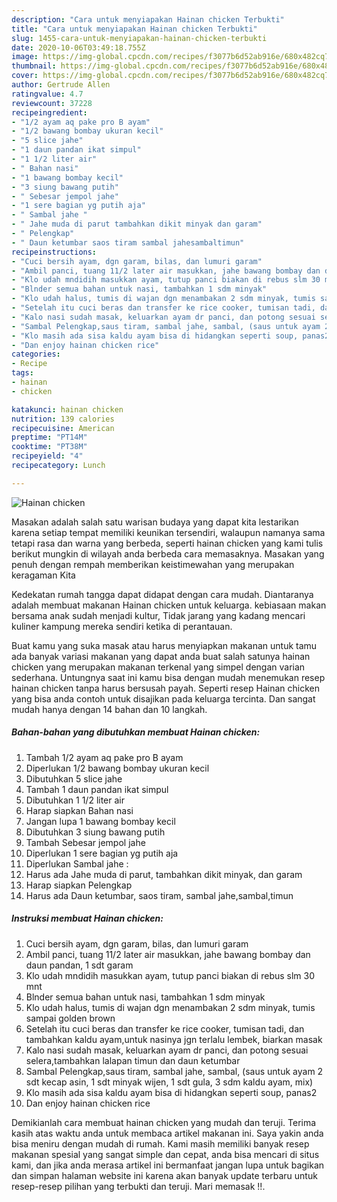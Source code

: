 ```yaml
---
description: "Cara untuk menyiapakan Hainan chicken Terbukti"
title: "Cara untuk menyiapakan Hainan chicken Terbukti"
slug: 1455-cara-untuk-menyiapakan-hainan-chicken-terbukti
date: 2020-10-06T03:49:18.755Z
image: https://img-global.cpcdn.com/recipes/f3077b6d52ab916e/680x482cq70/hainan-chicken-foto-resep-utama.jpg
thumbnail: https://img-global.cpcdn.com/recipes/f3077b6d52ab916e/680x482cq70/hainan-chicken-foto-resep-utama.jpg
cover: https://img-global.cpcdn.com/recipes/f3077b6d52ab916e/680x482cq70/hainan-chicken-foto-resep-utama.jpg
author: Gertrude Allen
ratingvalue: 4.7
reviewcount: 37228
recipeingredient:
- "1/2 ayam aq pake pro B ayam"
- "1/2 bawang bombay ukuran kecil"
- "5 slice jahe"
- "1 daun pandan ikat simpul"
- "1 1/2 liter air"
- " Bahan nasi"
- "1 bawang bombay kecil"
- "3 siung bawang putih"
- " Sebesar jempol jahe"
- "1 sere bagian yg putih aja"
- " Sambal jahe "
- " Jahe muda di parut tambahkan dikit minyak dan garam"
- " Pelengkap"
- " Daun ketumbar saos tiram sambal jahesambaltimun"
recipeinstructions:
- "Cuci bersih ayam, dgn garam, bilas, dan lumuri garam"
- "Ambil panci, tuang 11/2 later air masukkan, jahe bawang bombay dan daun pandan, 1 sdt garam"
- "Klo udah mndidih masukkan ayam, tutup panci biakan di rebus slm 30 mnt"
- "Blnder semua bahan untuk nasi, tambahkan 1 sdm minyak"
- "Klo udah halus, tumis di wajan dgn menambakan 2 sdm minyak, tumis sampai golden brown"
- "Setelah itu cuci beras dan transfer ke rice cooker, tumisan tadi, dan tambahkan kaldu ayam,untuk nasinya jgn terlalu lembek, biarkan masak"
- "Kalo nasi sudah masak, keluarkan ayam dr panci, dan potong sesuai selera,tambahkan lalapan timun dan daun ketumbar"
- "Sambal Pelengkap,saus tiram, sambal jahe, sambal, (saus untuk ayam 2 sdt kecap asin, 1 sdt minyak wijen, 1 sdt gula, 3 sdm kaldu ayam, mix)"
- "Klo masih ada sisa kaldu ayam bisa di hidangkan seperti soup, panas2"
- "Dan enjoy hainan chicken rice"
categories:
- Recipe
tags:
- hainan
- chicken

katakunci: hainan chicken 
nutrition: 139 calories
recipecuisine: American
preptime: "PT14M"
cooktime: "PT38M"
recipeyield: "4"
recipecategory: Lunch

---
```



![Hainan chicken](https://img-global.cpcdn.com/recipes/f3077b6d52ab916e/680x482cq70/hainan-chicken-foto-resep-utama.jpg)

Masakan adalah salah satu warisan budaya yang dapat kita lestarikan karena setiap tempat memiliki keunikan tersendiri, walaupun namanya sama tetapi rasa dan warna yang berbeda, seperti hainan chicken yang kami tulis berikut mungkin di wilayah anda berbeda cara memasaknya. Masakan yang penuh dengan rempah memberikan keistimewahan yang merupakan keragaman Kita



Kedekatan rumah tangga dapat didapat dengan cara mudah. Diantaranya adalah membuat makanan Hainan chicken untuk keluarga. kebiasaan makan bersama anak sudah menjadi kultur, Tidak jarang yang kadang mencari kuliner kampung mereka sendiri ketika di perantauan.

Buat kamu yang suka masak atau harus menyiapkan makanan untuk tamu ada banyak variasi makanan yang dapat anda buat salah satunya hainan chicken yang merupakan makanan terkenal yang simpel dengan varian sederhana. Untungnya saat ini kamu bisa dengan mudah menemukan resep hainan chicken tanpa harus bersusah payah.
Seperti resep Hainan chicken yang bisa anda contoh untuk disajikan pada keluarga tercinta. Dan sangat mudah hanya dengan 14 bahan dan 10 langkah.


<!--inarticleads1-->

##### Bahan-bahan yang dibutuhkan membuat Hainan chicken:

1. Tambah 1/2 ayam aq pake pro B ayam
1. Diperlukan 1/2 bawang bombay ukuran kecil
1. Dibutuhkan 5 slice jahe
1. Tambah 1 daun pandan ikat simpul
1. Dibutuhkan 1 1/2 liter air
1. Harap siapkan  Bahan nasi
1. Jangan lupa 1 bawang bombay kecil
1. Dibutuhkan 3 siung bawang putih
1. Tambah  Sebesar jempol jahe
1. Diperlukan 1 sere bagian yg putih aja
1. Diperlukan  Sambal jahe :
1. Harus ada  Jahe muda di parut, tambahkan dikit minyak, dan garam
1. Harap siapkan  Pelengkap
1. Harus ada  Daun ketumbar, saos tiram, sambal jahe,sambal,timun




<!--inarticleads2-->

##### Instruksi membuat  Hainan chicken:

1. Cuci bersih ayam, dgn garam, bilas, dan lumuri garam
1. Ambil panci, tuang 11/2 later air masukkan, jahe bawang bombay dan daun pandan, 1 sdt garam
1. Klo udah mndidih masukkan ayam, tutup panci biakan di rebus slm 30 mnt
1. Blnder semua bahan untuk nasi, tambahkan 1 sdm minyak
1. Klo udah halus, tumis di wajan dgn menambakan 2 sdm minyak, tumis sampai golden brown
1. Setelah itu cuci beras dan transfer ke rice cooker, tumisan tadi, dan tambahkan kaldu ayam,untuk nasinya jgn terlalu lembek, biarkan masak
1. Kalo nasi sudah masak, keluarkan ayam dr panci, dan potong sesuai selera,tambahkan lalapan timun dan daun ketumbar
1. Sambal Pelengkap,saus tiram, sambal jahe, sambal, (saus untuk ayam 2 sdt kecap asin, 1 sdt minyak wijen, 1 sdt gula, 3 sdm kaldu ayam, mix)
1. Klo masih ada sisa kaldu ayam bisa di hidangkan seperti soup, panas2
1. Dan enjoy hainan chicken rice




Demikianlah cara membuat hainan chicken yang mudah dan teruji. Terima kasih atas waktu anda untuk membaca artikel makanan ini. Saya yakin anda bisa meniru dengan mudah di rumah. Kami masih memiliki banyak resep makanan spesial yang sangat simple dan cepat, anda bisa mencari di situs kami, dan jika anda merasa artikel ini bermanfaat jangan lupa untuk bagikan dan simpan halaman website ini karena akan banyak update terbaru untuk resep-resep pilihan yang terbukti dan teruji. Mari memasak !!. 
